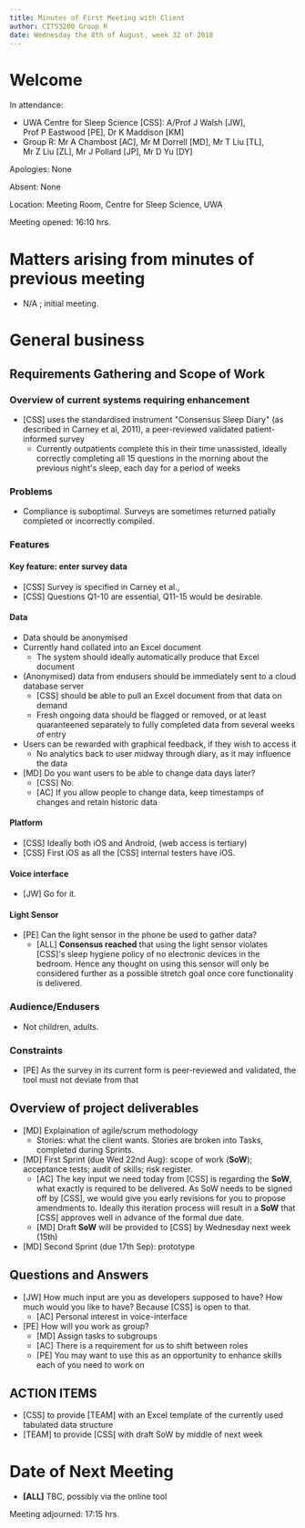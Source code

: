 ```yaml
---
title: Minutes of First Meeting with Client
author: CITS3200 Group R
date: Wednesday the 8th of August, week 32 of 2018
---
```


# Welcome

In attendance: 

- UWA Centre for Sleep Science [CSS]: A/Prof J Walsh [JW], Prof P Eastwood [PE], Dr K Maddison [KM]
- Group R: Mr A Chambost [AC], Mr M Dorrell [MD], Mr T Liu [TL], Mr Z Liu [ZL], Mr J Pollard [JP], Mr D Yu [DY]

Apologies: None

Absent: None

Location: Meeting Room, Centre for Sleep Science, UWA

Meeting opened: 16:10 hrs. 

# Matters arising from minutes of previous meeting

- N/A ; initial meeting.

# General business

## Requirements Gathering and Scope of Work

### Overview of current systems requiring enhancement
- [CSS] uses the standardised instrument "Consensus Sleep Diary" (as described in Carney et al, 2011), a peer-reviewed validated patient-informed survey
  - Currently outpatients complete this in their time unassisted, ideally correctly completing all 15 questions in the morning about the previous night's sleep, each day for a period of weeks

### Problems
- Compliance is suboptimal. Surveys are sometimes returned patially completed or incorrectly compiled.


### Features

#### Key feature: enter survey data 
- [CSS] Survey is specified in Carney et al., 
- [CSS] Questions Q1-10 are essential, Q11-15 would be desirable.

#### Data
- Data should be anonymised 
- Currently hand collated into an Excel document
  - The system should ideally automatically produce that Excel document
- (Anonymised) data from endusers should be immediately sent to a cloud database server
  - [CSS] should be able to pull an Excel document from that data on demand
  - Fresh ongoing data should be flagged or removed, or at least quaranteened separately to fully completed data from several weeks of entry
- Users can be rewarded with graphical feedback, if they wish to access it
  - No analytics back to user midway through diary, as it may influence the data
- [MD] Do you want users to be able to change data days later?
  - [CSS] No.
  - [AC] If you allow people to change data, keep timestamps of changes and retain historic data 

#### Platform
- [CSS] Ideally both iOS and Android, (web access is tertiary)
- [CSS] First iOS as all the [CSS] internal testers have iOS.

#### Voice interface
- [JW] Go for it.

#### Light Sensor
- [PE] Can the light sensor in the phone be used to gather data?
  - [ALL] **Consensus reached** that using the light sensor violates [CSS]'s sleep hygiene policy of no electronic devices in the bedroom. Hence any thought on using this sensor will only be considered further as a possible stretch goal once core functionality is delivered.

### Audience/Endusers
- Not children, adults.

### Constraints
- [PE] As the survey in its current form is peer-reviewed and validated, the tool must not deviate from that

## Overview of project deliverables
- [MD] Explaination of agile/scrum methodology
  - Stories: what the client wants. Stories are broken into Tasks, completed during Sprints.
- [MD] First Sprint (due Wed 22nd Aug): scope of work (**SoW**); acceptance tests; audit of skills; risk register.
  - [AC] The key input we need today from [CSS] is regarding the **SoW**, what exactly is required to be delivered. As SoW needs to be signed off by [CSS], we would give you early revisions for you to propose amendments to. Ideally this iteration process will result in a **SoW** that [CSS] approves well in advance of the formal due date.
  - [MD] Draft **SoW** will be provided to [CSS] by Wednesday next week (15th)
- [MD] Second Sprint (due 17th Sep): prototype


## Questions and Answers
- [JW] How much input are you as developers supposed to have? How much would you like to have? Because [CSS] is open to that.
  - [AC] Personal interest in voice-interface
- [PE] How will you work as group?
  - [MD] Assign tasks to subgroups
  - [AC] There is a requirement for us to shift between roles
  - [PE] You may want to use this as an opportunity to enhance skills each of you need to work on

## ACTION ITEMS

- [CSS] to provide [TEAM] with an Excel template of the currently used tabulated data structure
- [TEAM] to provide [CSS] with draft SoW by middle of next week

# Date of Next Meeting
- **[ALL]** TBC, possibly via the online tool

Meeting adjourned: 17:15 hrs. 
